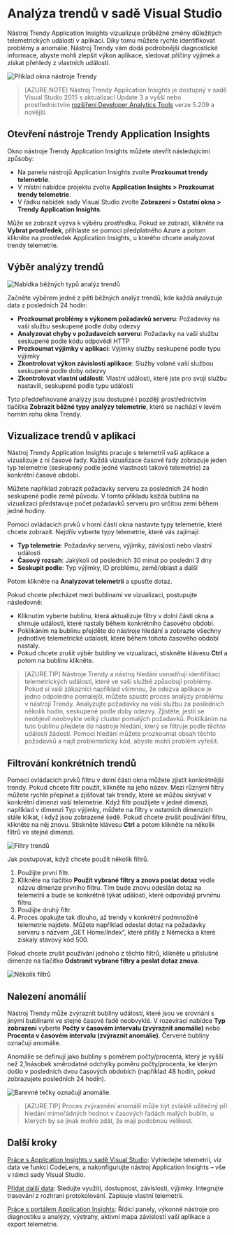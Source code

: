 <properties
    pageTitle="Analýza trendů v sadě Visual Studio | Microsoft Azure"
    description="Analyzujte, vizualizujte a zkoumejte trendy v telemetrii služby Application Insights v sadě Visual Studio."
    services="application-insights"
    documentationCenter=".net"
    authors="numberbycolors"
    manager="douge"/>

<tags
    ms.service="application-insights"
    ms.workload="tbd"
    ms.tgt_pltfrm="ibiza"
    ms.devlang="na"
    ms.topic="get-started-article"
    ms.date="07/14/2016"
    ms.author="daviste"/>

# Analýza trendů v sadě Visual Studio

Nástroj Trendy Application Insights vizualizuje průběžné změny důležitých telemetrických událostí v aplikaci. Díky tomu můžete rychle identifikovat problémy a anomálie. Nástroj Trendy vám dodá podrobnější diagnostické informace, abyste mohli zlepšit výkon aplikace, sledovat příčiny výjimek a získat přehledy z vlastních událostí.

![Příklad okna nástroje Trendy](./media/app-insights-trends/app-insights-trends-hero-750.png)

> [AZURE.NOTE] Nástroj Trendy Application Insights je dostupný v sadě Visual Studio 2015 s aktualizací Update 3 a vyšší nebo prostřednictvím [rozšíření Developer Analytics Tools](https://visualstudiogallery.msdn.microsoft.com/82367b81-3f97-4de1-bbf1-eaf52ddc635a) verze 5.209 a novější.

## Otevření nástroje Trendy Application Insights

Okno nástroje Trendy Application Insights můžete otevřít následujícími způsoby:

* Na panelu nástrojů Application Insights zvolte **Prozkoumat trendy telemetrie**.
* V místní nabídce projektu zvolte **Application Insights > Prozkoumat trendy telemetrie**.
* V řádku nabídek sady Visual Studio zvolte **Zobrazení > Ostatní okna > Trendy Application Insights**.

Může se zobrazit výzva k výběru prostředku. Pokud se zobrazí, klikněte na **Vybrat prostředek**, přihlaste se pomocí předplatného Azure a potom klikněte na prostředek Application Insights, u kterého chcete analyzovat trendy telemetrie.

## Výběr analýzy trendů

![Nabídka běžných typů analýz trendů](./media/app-insights-trends/app-insights-trends-1-750.png)

Začněte výběrem jedné z pěti běžných analýz trendů, kde každá analyzuje data z posledních 24 hodin:

* **Prozkoumat problémy s výkonem požadavků serveru**: Požadavky na vaší službu seskupené podle doby odezvy
* **Analyzovat chyby v požadavcích serveru**: Požadavky na vaší službu seskupené podle kódu odpovědi HTTP
* **Prozkoumat výjimky v aplikaci**: Výjimky služby seskupené podle typu výjimky
* **Zkontrolovat výkon závislostí aplikace**: Služby volané vaší službou seskupené podle doby odezvy
* **Zkontrolovat vlastní události**: Vlastní události, které jste pro svoji službu nastavili, seskupené podle typu události

Tyto předdefinované analýzy jsou dostupné i později prostřednictvím tlačítka **Zobrazit běžné typy analýzy telemetrie**, které se nachází v levém horním rohu okna Trendy.

## Vizualizace trendů v aplikaci

Nástroj Trendy Application Insights pracuje s telemetrií vaší aplikace a vizualizuje z ní časové řady. Každá vizualizace časové řady zobrazuje jeden typ telemetrie (seskupený podle jedné vlastnosti takové telemetrie) za konkrétní časové období.

Můžete například zobrazit požadavky serveru za posledních 24 hodin seskupené podle země původu. V tomto příkladu každá bublina na vizualizaci představuje počet požadavků serveru pro určitou zemi během jedné hodiny.

Pomocí ovládacích prvků v horní části okna nastavte typy telemetrie, které chcete zobrazit. Nejdřív vyberte typy telemetrie, které vás zajímají:

* **Typ telemetrie**: Požadavky serveru, výjimky, závislosti nebo vlastní události
* **Časový rozsah**: Jakýkoli od posledních 30 minut po poslední 3 dny
* **Seskupit podle**: Typ výjimky, ID problému, země/oblast a další

Potom klikněte na **Analyzovat telemetrii** a spusťte dotaz.

Pokud chcete přecházet mezi bublinami ve vizualizaci, postupujte následovně:

* Kliknutím vyberte bublinu, která aktualizuje filtry v dolní části okna a shrnuje události, které nastaly během konkrétního časového období.
* Poklikáním na bublinu přejděte do nástroje hledání a zobrazte všechny jednotlivé telemetrické události, které během tohoto časového období nastaly.
* Pokud chcete zrušit výběr bubliny ve vizualizaci, stiskněte klávesu **Ctrl** a potom na bublinu klikněte.

> [AZURE.TIP] Nástroje Trendy a nástroj hledání usnadňují identifikaci telemetrických události, které ve vaší službě způsobují problémy. Pokud si vaši zákazníci například všimnou, že odezva aplikace je jedno odpoledne pomalejší, můžete spustit proces analýzy problému v nástroji Trendy. Analyzujte požadavky na vaši službu za posledních několik hodin, seskupené podle doby odezvy. Zjistěte, jestli se neobjevil neobvykle velký cluster pomalých požadavků. Poklikáním na tuto bublinu přejdete do nástroje hledání, který se filtruje podle těchto událostí žádostí. Pomocí hledání můžete prozkoumat obsah těchto požadavků a najít problematický kód, abyste mohli problém vyřešit.

## Filtrování konkrétních trendů

Pomocí ovládacích prvků filtru v dolní části okna můžete zjistit konkrétnější trendy. Pokud chcete filtr použít, klikněte na jeho název. Mezi různými filtry můžete rychle přepínat a zjišťovat tak trendy, které se můžou skrývat v konkrétní dimenzi vaší telemetrie. Když filtr použijete v jedné dimenzi, například v dimenzi Typ výjimky, můžete na filtry v ostatních dimenzích stále klikat, i když jsou zobrazené šedě. Pokud chcete zrušit používání filtru, klikněte na něj znovu. Stiskněte klávesu **Ctrl** a potom klikněte na několik filtrů ve stejné dimenzi.

![Filtry trendů](./media/app-insights-trends/TrendsFiltering-750.png)

Jak postupovat, když chcete použít několik filtrů.

1. Použijte první filtr.
2. Klikněte na tlačítko **Použít vybrané filtry a znova poslat dotaz** vedle názvu dimenze prvního filtru. Tím bude znovu odeslán dotaz na telemetrii a bude se konkrétně týkat událostí, které odpovídají prvnímu filtru.
3. Použijte druhý filtr.
4. Proces opakujte tak dlouho, až trendy v konkrétní podmnožině telemetrie najdete. Můžete například odeslat dotaz na požadavky serveru s názvem „GET Home/Index“, které přišly z Německa a které získaly stavový kód 500.

Pokud chcete zrušit používání jednoho z těchto filtrů, klikněte u příslušné dimenze na tlačítko **Odstranit vybrané filtry a poslat dotaz znova**.

![Několik filtrů](./media/app-insights-trends/TrendsFiltering2-750.png)

## Nalezení anomálií

Nástroj Trendy může zvýraznit bubliny událostí, které jsou ve srovnání s jinými bublinami ve stejné časové řadě neobvyklé. V rozevírací nabídce **Typ zobrazení** vyberte **Počty v časovém intervalu (zvýraznit anomálie)** nebo **Procenta v časovém intervalu (zvýraznit anomálie)**. Červené bubliny označují anomálie.

Anomálie se definují jako bubliny s poměrem počty/procenta, který je vyšší než 2,1násobek směrodatné odchylky poměru počty/procenta, ke kterým došlo v posledních dvou časových obdobích (například 48 hodin, pokud zobrazujete posledních 24 hodin).

![Barevné tečky označují anomálie.](./media/app-insights-trends/TrendsAnomalies-750.png)

> [AZURE.TIP] Proces zvýraznění anomálií může být zvláště užitečný při hledání mimořádných hodnot v časových řadách malých bublin, u kterých by se jinak mohlo zdát, že mají podobnou velikost.  

## <a name="next"></a>Další kroky


[Práce s Application Insights v sadě Visual Studio](app-insights-visual-studio.md): Vyhledejte telemetrii, viz data ve funkci CodeLens, a nakonfigurujte nástroj Application Insights – vše v rámci sady Visual Studio.

[Přidat další data](app-insights-asp-net-more.md): Sledujte využití, dostupnost, závislosti, výjimky. Integrujte trasování z rozhraní protokolování. Zapisuje vlastní telemetrii.

[Práce s portálem Application Insights](app-insights-dashboards.md): Řídicí panely, výkonné nástroje pro diagnostiku a analýzy, výstrahy, aktivní mapa závislostí vaší aplikace a export telemetrie.



<!--HONumber=Aug16_HO4-->



